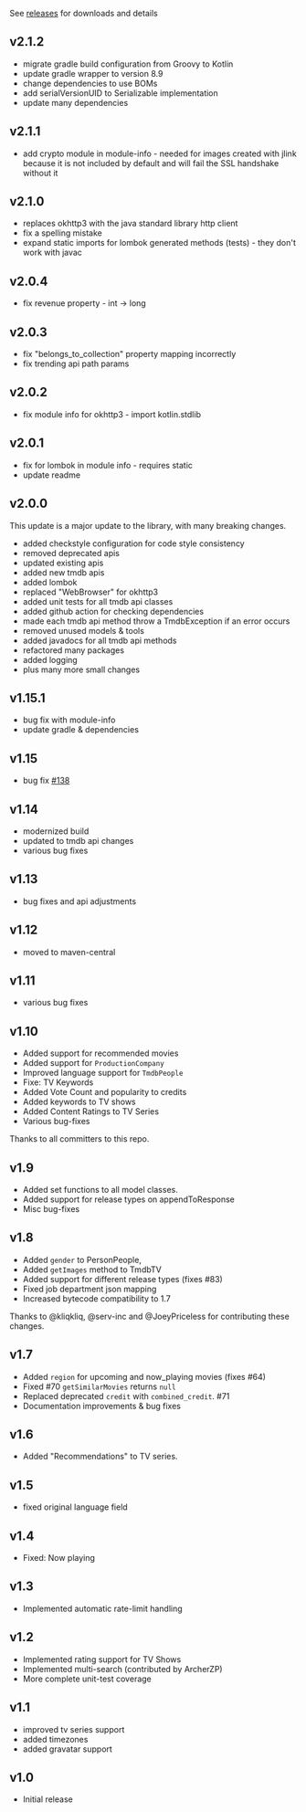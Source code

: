 See
[releases](https://github.com/c-eg/themoviedbapi/releases)
for downloads and details

v2.1.2
-----

* migrate gradle build configuration from Groovy to Kotlin
* update gradle wrapper to version 8.9
* change dependencies to use BOMs
* add serialVersionUID to Serializable implementation
* update many dependencies

v2.1.1
-----

* add crypto module in module-info - needed for images created with jlink 
because it is not included by default and will fail the SSL handshake without it

v2.1.0
-----

* replaces okhttp3 with the java standard library http client 
* fix a spelling mistake
* expand static imports for lombok generated methods (tests) - they don't work with javac

v2.0.4
-----

* fix revenue property - int -> long

v2.0.3
-----

* fix "belongs_to_collection" property mapping incorrectly
* fix trending api path params

v2.0.2
-----

* fix module info for okhttp3 - import kotlin.stdlib

v2.0.1
-----

* fix for lombok in module info - requires static
* update readme

v2.0.0
-----

This update is a major update to the library, with many breaking changes. 
* added checkstyle configuration for code style consistency
* removed deprecated apis
* updated existing apis
* added new tmdb apis
* added lombok
* replaced "WebBrowser" for okhttp3
* added unit tests for all tmdb api classes
* added github action for checking dependencies
* made each tmdb api method throw a TmdbException if an error occurs
* removed unused models & tools
* added javadocs for all tmdb api methods
* refactored many packages
* added logging
* plus many more small changes

v1.15.1
-----

* bug fix with module-info
* update gradle & dependencies

v1.15
-----

* bug fix [#138](https://github.com/holgerbrandl/themoviedbapi/pull/138)

v1.14
-----

* modernized build
* updated to tmdb api changes
* various bug fixes

v1.13
-----
 
* bug fixes and api adjustments

v1.12
-----

* moved to maven-central

v1.11
-----

* various bug fixes

v1.10
-----

* Added support for recommended movies
* Added support for `ProductionCompany`
* Improved language support for `TmdbPeople`
* Fixe: TV Keywords
* Added Vote Count and popularity to credits
* Added keywords to TV shows
* Added Content Ratings to TV Series
* Various bug-fixes

Thanks to all committers to this repo.

v1.9
----

* Added set functions to all model classes.
* Added support for release types on appendToResponse
* Misc bug-fixes

v1.8
----


* Added `gender` to PersonPeople,
* Added `getImages` method to TmdbTV
* Added support for different release types (fixes #83)
* Fixed job department json mapping
* Increased bytecode compatibility to 1.7

Thanks to @kliqkliq, @serv-inc and @JoeyPriceless for contributing these changes.

v1.7
----

* Added `region` for upcoming and now_playing movies (fixes #64)
* Fixed #70 `getSimilarMovies` returns `null`
* Replaced deprecated `credit` with `combined_credit`. #71
* Documentation improvements & bug fixes


v1.6
---

* Added "Recommendations" to TV series.


v1.5
---

* fixed original language field

v1.4
---
- Fixed: Now playing

v1.3
---
- Implemented automatic rate-limit handling

v1.2
---
- Implemented rating support for TV Shows
- Implemented multi-search (contributed by ArcherZP)
- More complete unit-test coverage

v1.1
---
- improved tv series support
- added timezones
- added gravatar support

v1.0
---
- Initial release

